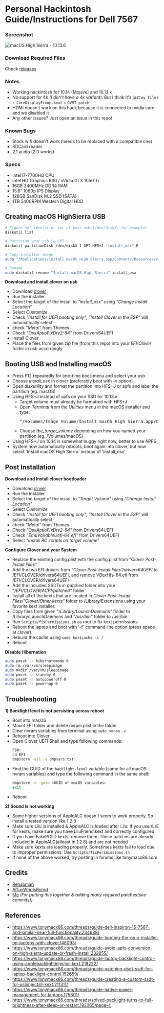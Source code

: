 # Personal Hackintosh Guide/Instructions for Dell 7567

### Screenshot
![macOS High Sierra - 10.13.6](https://raw.githubusercontent.com/Nihhaar/Hackintosh-Dell-7567/master/Assets/Screenshot.png)

### Download Required Files
Check [releases](https://github.com/Nihhaar/Hackintosh-Dell7567/releases)

### Notes
 - Working hackintosh for 10.14 (Mojave) and 10.13.x
 - No support for 4k *(I don't have a 4k variant)*. But I think it's just `my files` + `CoreDisplayFixup.kext` + `DVMT patch`
 - HDMI doesn't work on this hack because it is connected to nvidia card and we disabled it
 - Any other issues? Just open an issue in this repo!

### Known Bugs
 - Stock wifi doesn't work (needs to be replaced with a compatible one)
 - SDCard reader
 - 2.1 audio (2.0 works)

### Specs
 - Intel i7-7700HQ CPU
 - Intel HD Graphics 630 / nVidia GTX 1050 Ti
 - 16GB 2400MHz DDR4 RAM
 - 15.6” 1080p IPS Display
 - 128GB SanDisk M.2 SSD (SATA)
 - 1TB 5400RPM Western Digital HDD

## Creating macOS HighSierra USB

```bash
# Figure out identifier for of your usb (/dev/diskX, for example)
diskutil list

# Partition your usb in GPT
diskutil partitionDisk /dev/diskX 1 GPT HFS+J "install_osx" R

# Copy installer image
sudo "/Applications/Install macOS High Sierra.app/Contents/Resources/createinstallmedia" --volume /Volumes/install_osx --nointeraction

# Rename
sudo diskutil rename "Install macOS High Sierra" install_osx
```

**Download and install clover on usb**
  - Download [clover](https://bitbucket.org/RehabMan/clover/downloads/)
  - Run the installer
  - Select the target of the install to *"install_osx"* using *"Change Install Location"*
  - Select *Customize*
  - Check *"Install for UEFI booting only"*, *"Install Clover in the ESP"* will automatically select
  - check *"Metal"* from Themes
  - Check *"OsxAptioFixDrv2-64"* from Drivers64UEFI
  - Install Clover
  - Place the files from given zip file (from this repo) into your *EFI/Clover* folder in usb accordingly.


## Booting USB and Installing macOS

  - Press F12 repeatedly for one-time boot-menu and select your usb
  - Choose *install_osx* in clover (preferably boot with -v option)
  - Open *diskutility* and format the partition into HFS+J or apfs and label the partition (eg. macOS)
  - Using HFS+J instead of apfs on your SSD for 10.13.x:
      - Target volume must already be formatted with HFS+J
      - Open *Terminal* from the *Utilities* menu in the macOS installer and type:
        <pre>"/Volumes/Image Volume/Install macOS High Sierra.app/Contents/Resources/startosinstall" --volume <b>the_target_volume</b> --converttoapfs NO --agreetolicense
        </pre>
      - Choose *the_target_volume* depending on how you named your partition (eg. /Volumes/macOS)
  - Using HFS+J on 10.14 is somewhat buggy right now, better to use APFS
  - System now automatically reboots, boot again into clover, but now select 'Install macOS High Sierra' instead of 'install_osx'
  

## Post Installation

**Download and Install clover bootloader**
  - Download [clover](https://bitbucket.org/RehabMan/clover/downloads/)
  - Run the installer
  - Select the target of the install to *"Target Volume"* using *"Change Install Location"*
  - Select *Customize*
  - Check *"Install for UEFI booting only"*, *"Install Clover in the ESP"* will automatically select
  - check *"Metal"* from Themes
  - Check *"OsxAptioFixDrv2-64"* from Drivers64UEFI
  - Check *"EmuVariableUefi-64.efi"* from Drivers64UEFI
  - Select *"Install RC scripts on target volume"*


**Configure Clover and your System**
  - Replace the existing config.plist with the config.plist from *“Clover Post-Install Files”*
  - Add the two EFI drivers from *“Clover Post-Install Files”/drivers64UEFI* to /EFI/CLOVER/drivers64UEFI, and remove VBoxHfs-64.efi from /EFI/CLOVER/drivers64UEFI
  - Add the included SSDTs in *patched* folder into your *"/EFI/CLOVER/ACPI/patched"* folder
  - Install all of the kexts that are located in *Clover Post-Install Files/"Clover/Other kexts"* folder to /Library/Extensions using your favorite kext installer.
  - Copy files from given *"/Library/LaunchDaemons"* folder to /Library/LaunchDaemons and *"/usr/bin"* folder to /usr/bin
  - Run `Scripts/fixPermissions.sh` as root to fix kext permissions
  - Reboot the laptop and boot with '-f' command line option (press space at clover)
  - Rebuild the cache using `sudo kextcache -i /`
  - Reboot  

**Disable Hibernation**
```bash
sudo pmset -a hibernatemode 0
sudo rm /var/vm/sleepimage
sudo mkdir /var/vm/sleepimage
sudo pmset -a standby 0
sudo pmset -a autopoweroff 0
sudo pmset -a powernap 0
```

## Troubleshooting
**1) Backlight level is not persisting across reboot**
 - Boot into macOS
 - Mount EFI folder and delete nvram.plist in the folder
 - Clear nvram variables from terminal using `sudo nvram -c`
 - Reboot into Clover
 - Open Clover UEFI Shell and type following commands:
   ```bash
   FS0: 
   cd EFI 
   dmpstore -all -s dmpvars.txt
   ```
 - Find the GUID of the `backlight-level` variable (same for all macOS nvram variables) and type the following command in the same shell:
   ```bash
   dmpstore -d -guid <GUID of macOS variables> 
   exit
   ```
 - Reboot  

**2) Sound is not working**
 - Some higher versions of AppleALC doesn't seem to work properly. So install a tested version like 1.2.8
 - Make sure Lilu is installed & AppleALC is loaded after Lilu: If you use /L/E for kexts, make sure you have LiluFriend.kext and correctly configured
 - If you have FakePCIID kexts, remove them. These patches are already included in AppleALC(atleast in 1.2.8) and are not needed
 - Make sure kexts are loading properly. Sometimes kexts fail to load due to improper permissions. Use `Scripts/fixPersmissions.sh`
 - If none of the above worked, try posting in forums like tonymacx86.com  

## Credits
 - [Rehabman](https://www.tonymacx86.com/members/rehabman.429483/)
 - [AGuyWhoIsBored](https://www.tonymacx86.com/members/aguywhoisbored.1105835/)
 - [Me](https://www.github.com/Nihhaar/) *(For putting this together & adding many required patches(see commits))*

## References
 - https://www.tonymacx86.com/threads/guide-dell-inspiron-15-7567-and-similar-near-full-functionality.234988/
 - https://www.tonymacx86.com/threads/guide-booting-the-os-x-installer-on-laptops-with-clover.148093/
 - https://www.tonymacx86.com/threads/guide-avoid-apfs-conversion-on-high-sierra-update-or-fresh-install.232855/
 - https://www.tonymacx86.com/threads/guide-laptop-backlight-control-using-applebacklightinjector-kext.218222/
 - https://www.tonymacx86.com/threads/guide-patching-dsdt-ssdt-for-laptop-backlight-control.152659/
 - https://www.tonymacx86.com/threads/guide-creating-a-custom-ssdt-for-usbinjectall-kext.211311/
 - https://www.tonymacx86.com/threads/guide-native-power-management-for-laptops.175801/
 - https://www.tonymacx86.com/threads/solved-backlight-turns-to-full-brightness-after-sleep-or-restart.192065/page-4
